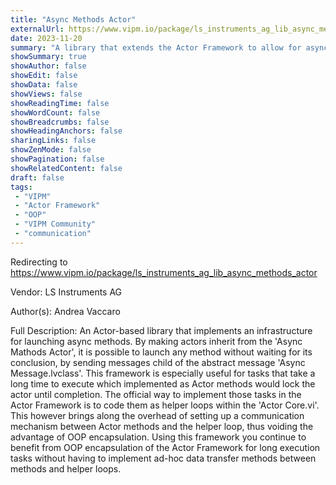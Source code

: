 ```yaml
---
title: "Async Methods Actor"
externalUrl: https://www.vipm.io/package/ls_instruments_ag_lib_async_methods_actor
date: 2023-11-20
summary: "A library that extends the Actor Framework to allow for async method execution"
showSummary: true
showAuthor: false
showEdit: false
showData: false
showViews: false
showReadingTime: false
showWordCount: false
showBreadcrumbs: false
showHeadingAnchors: false
sharingLinks: false
showZenMode: false
showPagination: false
showRelatedContent: false
draft: false
tags:
 - "VIPM"
 - "Actor Framework"
 - "OOP"
 - "VIPM Community"
 - "communication"
---
```


Redirecting to https://www.vipm.io/package/ls_instruments_ag_lib_async_methods_actor

Vendor: LS Instruments AG

Author(s): Andrea Vaccaro
 
Full Description:
An Actor-based library that implements an infrastructure for launching async methods. By making actors inherit from the 'Async Mathods Actor', it is possible to launch any method without waiting for its conclusion, by sending messages child of the abstract message 'Async Message.lvclass'. This framework is especially useful for tasks that take a long time to execute which implemented as Actor methods would lock the actor until completion. The official way to implement those tasks in the Actor Framework is to code them as helper loops within the 'Actor Core.vi'. This however brings along the overhead of setting up a communication mechanism between Actor methods and the helper loop, thus voiding the advantage of OOP encapsulation. Using this framework you continue to benefit from OOP encapsulation of the Actor Framework for long execution tasks without having to implement ad-hoc data transfer methods between methods and helper loops.